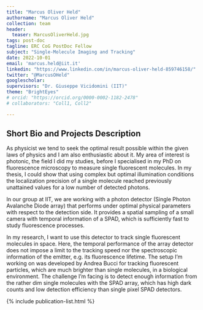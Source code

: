```yaml
---
title: "Marcus Oliver Held"
authorname: "Marcus Oliver Held"
collection: team
header:
  teaser: MarcusOliverHeld.jpg
tags: post-doc
tagline: ERC CoG PostDoc Fellow
subject: "Single-Molecule Imaging and Tracking"
date: 2022-10-01
email: 'marcus.held@iit.it'
linkedin: "https://www.linkedin.com/in/marcus-oliver-held-859746158/"
twitter: "@MarcusOHeld"
googlescholar: 
supervisors: "Dr. Giuseppe Vicidomini (IIT)"
theme: "BrightEyes"
# orcid: "https://orcid.org/0000-0002-1182-2478"
# collaborators: "Coll1, Coll2"

---
```


<h2>Short Bio and Projects Description</h2>
As physicist we tend to seek the optimal result possible within the given laws of physics and I am also enthusiastic about it. My area of interest is photonic, the field I did my studies, before I specialised in my PhD on fluorescence microscopy to measure single fluorescent molecules. In my thesis, I could show that using complex but optimal illumination conditions the localization precision of a single molecule reached previously unattained values for a low number of detected photons. 

In our group at IIT, we are working with a photon detector (Single Photon Avalanche Diode array) that performs under optimal physical parameters with respect to the detection side. It provides a spatial sampling of a small camera with temporal information of a SPAD, which is sufficiently fast to study fluorescence processes. 

In my research, I want to use this detector to track single fluorescent molecules in space. Here, the temporal performance of the array detector does not impose a limit to the tracking speed nor the spectroscopic information of the emitter, e.g. its fluorescence lifetime. The setup I’m working on was developed by Andrea Bucci for tracking fluorescent particles, which are much brighter than single molecules, in a biological environment. The challenge I’m facing is to detect enough information from the rather dim single molecules with the SPAD array, which has high dark counts and low detection efficiency than single pixel SPAD detectors.


<!--{% include author-research-themes.html %}--->
<!--{% include team-member-collaborators.html %}--->
{% include publication-list.html %}
